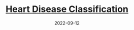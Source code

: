 ---
title: "[Heart Disease Classification](https://rpubs.com/ranggagemilang/heartclassification)"
excerpt: "<img src='/images/datascienceimg/Heart.png'><br>In this project, our goal is to analyze the causes of heart attacks and develop a predictive model for heart disease. We will use the Heart Disease Data Set from the UCI Machine Learning Repository, which includes patient data collected from Cleveland, Hungary, Switzerland, and Long Beach.
<br>
<br/>We will use Logistic Regression, k-Nearest Neighbors (kNN), Decision Tree, and Naive Bayes to build predictive models. Afterward, we will compare their performance to determine which model is the most effective. You can find the code [here](https://github.com/RanggaGemilang/Heart-Disease-Classification)<br/>"
collection: publications
date: 2022-09-12
---